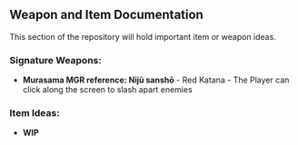 ## Weapon and Item Documentation

This section of the repository will hold important item or weapon ideas. 

### Signature Weapons: 
- **Murasama MGR reference: Nijū sanshō**
        - Red Katana
        - The Player can click along the screen to slash apart enemies 
        
### Item Ideas:
- **WIP**
    
